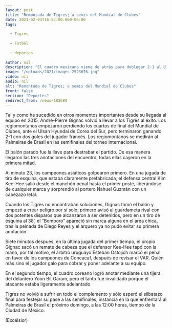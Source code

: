 ```yaml
---
layout: post
title: "Remontada de Tigres; a semis del Mundial de Clubes"
date: 2021-02-04T16:54:00.000-06:00
tags:
  
  - Tigres
  
  - Futból
  
  - deportes
  
author: nil
description: "El cuadro mexicano viene de atrás para doblegar 2-1 al Ulsan Hyundai de Corea, con un doblete de Gignac. Va contra Palmeiras el próximo domingo. Un golazo del cuadro asiático fue anulado"
image: "/uploads/2021/images-2523676.jpg"
video: nil
audio: nil
alt: "Remontada de Tigres; a semis del Mundial de Clubes"
front: false
section: "Deportes"
redirect_from: /news/182689
---
```


Tal y como ha sucedido en otros momentos importantes desde su llegada al equipo en 2015, André-Pierre Gignac volvió a llevar a los Tigres al éxito. Los regiomontanos empezaron perdiendo los cuartos de final del Mundial de Clubes, ante el Ulsan Hyundai de Corea del Sur, pero terminaron ganando 2-1 con dos goles del jugador francés. Los regiomontanos se medirán al Palmeiras de Brasil en las semifinales del torneo internacional.

El balón parado fue la llave para destrabar el partido. De esa manera llegaron las tres anotaciones del encuentro, todas ellas cayeron en la primera mitad. 

Al minuto 23, los campeones asiáticos golpearon primero. En una jugada de tiro de esquina, que estaba claramente prefabricada, el defensa central Kim Kee-Hee salió desde el manchón penal hasta el primer poste, liberándose de cualquier marca y sorprendió al portero Nahuel Guzmán con un cabezazo letal. 

Cuando los Tigres no encontraban soluciones, Gignac tomó el balón y empezó a crear peligro por sí solo, primero avisó al guardameta rival con dos potentes disparos que alcanzaron a ser detenidos, pero en un tiro de esquina al 38’, el “Bomboro” apareció sin marca alguna en el área chica, tras la peinada de Diego Reyes y el arquero ya no pudo evitar su primera anotación.

Siete minutos después, en la última jugada del primer tiempo, el propio Gignac sacó un remate de cabeza que el defensor Kee-Hee tapó con la mano, por tal motivo, el árbitro uruguayo Esteban Ostojich marcó el penal en favor de los campeones de Concacaf, después de revisar el VAR. Quién más sino el jugador galo para cobrar y poner adelante a su equipo. 

En el segundo tiempo, el cuadro coreano logró anotar mediante una tijera del delantero Yoon Bit Garam, pero el tanto fue invalidado porque el atacante estaba ligeramente adelantado. 

Tigres no volvió a sufrir en todo el complemento y sólo esperó el silbatazo final para festejar su pase a las semifinales, instancia en la que enfrentará al Palmeiras de Brasil el próximo domingo, a las 12:00 horas, tiempo de la Ciudad de México.

(Excélsior)